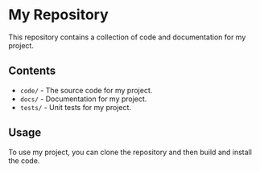 # My Repository

This repository contains a collection of code and documentation for my project.

## Contents

* `code/` - The source code for my project.
* `docs/` - Documentation for my project.
* `tests/` - Unit tests for my project.

## Usage

To use my project, you can clone the repository and then build and install the code.

